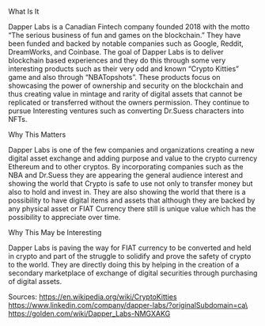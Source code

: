 What Is It

Dapper Labs is a Canadian Fintech company founded 2018 with the motto “The serious business of fun and games on the blockchain.” They have been funded and backed by notable companies such as Google, Reddit, DreamWorks, and Coinbase. The goal of Dapper Labs is to deliver blockchain based experiences and they do this through some very interesting products such as their very odd and known “Crypto Kitties” game and also through “NBATopshots”. These products focus on showcasing the power of ownership and security on the blockchain and thus creating value in mintage and rarity of digital assets that cannot be replicated or transferred without the owners permission. They continue to pursue Interesting ventures such as converting Dr.Suess characters into  NFTs.

Why This Matters	

Dapper Labs is one of the few companies and organizations creating a new digital asset exchange and adding purpose and value to the crypto currency Ethereum and to other cryptos. By incorporating companies such as the NBA and Dr.Suess they are appearing the general audience interest and showing the world that Crypto is safe to use not only to transfer money but also to hold and invest in. They are also showing the world that there is a possibility to have digital items and assets that although they are backed by any physical asset or FIAT Currency there still is unique value which has the possibility to appreciate over time.

Why This May be Interesting

Dapper Labs is paving the way for FIAT currency to be converted and held in crypto and part of the struggle to solidify and prove the safety of crypto to the world. They are directly doing this by helping in the creation of a secondary marketplace of exchange of digital securities through purchasing of digital assets. 


Sources: https://en.wikipedia.org/wiki/CryptoKitties
https://www.linkedin.com/company/dapper-labs/?originalSubdomain=ca\
https://golden.com/wiki/Dapper_Labs-NMGXAKG
